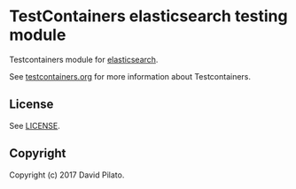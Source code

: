 # TestContainers elasticsearch testing module

Testcontainers module for [elasticsearch](https://www.elastic.co/products/elasticsearch).

See [testcontainers.org](https://www.testcontainers.org) for more information about Testcontainers.

## License

See [LICENSE](LICENSE).

## Copyright

Copyright (c) 2017 David Pilato.

